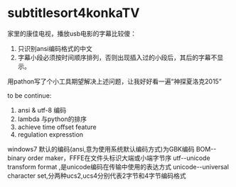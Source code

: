 # subtitlesort4konkaTV
家里的康佳电视，播放usb电影的字幕比较傻：
1. 只识别ansi编码格式的中文
2. 字幕小段必须按时间顺序排列，否则出现插入过的小段后，其后的字幕不显示。

用pathon写了个小工具期望解决上述问题，让我好好看一遍“神探夏洛克2015”


to be continue:
1. ansi & utf-8 编码
2. lambda 与python的排序
3. achieve time offset feature
4. regulation expresstion


windows7 默认的编码(ansi,意为使用系统默认编码方式)为GBK编码
BOM-- binary order maker，FFFE在文件头标识大端或小端字节序
utf--unicode transform format ,是unicode编码在传输中使用的表达方式
unicode--universal character set,分两种ucs2,ucs4分别代表2字节和4字节编码格式
